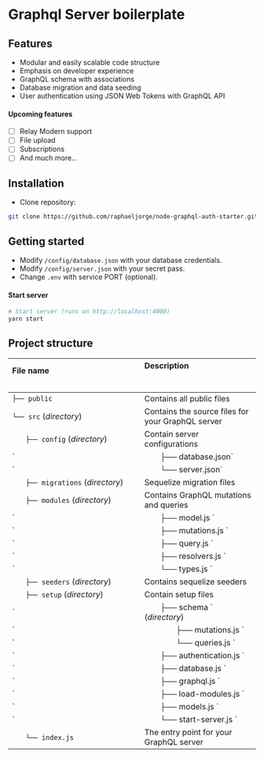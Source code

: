 # Graphql Server boilerplate
 
## Features
- Modular and easily scalable code structure
- Emphasis on developer experience
- GraphQL schema with associations
- Database migration and data seeding
- User authentication using JSON Web Tokens with GraphQL API

#### Upcoming features
- [ ] Relay Modern support
- [ ] File upload
- [ ] Subscriptions
- [ ] And much more...

## Installation
- Clone repository:
```sh
git clone https://github.com/raphaeljorge/node-graphql-auth-starter.git
```
## Getting started
- Modify `/config/database.json` with your database credentials.
- Modify `/config/server.json` with your secret pass.
- Change `.env` with service PORT (optional).

#### Start server

```sh
# Start server (runs on http://localhost:4000)
yarn start
```


## Project structure
| File name 　　　　　　　　　　　　　　| Description 　　　　　　　　<br><br>|
| :--  | :--         |
| `├── public` | Contains all public files |
| `└── src` (_directory_) | Contains the source files for your GraphQL server
| `　　├── config` (_directory_) | Contain server configurations |
| `　　|　　├── database.json` | Contain all database credentials |
| `　　|　　└── server.json` | GraphQL server settings |
| `　　├── migrations` (_directory_) | Sequelize migration files |
| `　　├── modules` (_directory_) | Contains GraphQL mutations and queries 
| `　　|　　├── model.js ` | Business structure and logic |
| `　　|　　├── mutations.js ` | Schema mutations |
| `　　|　　├── query.js ` | Schema queries |
| `　　|　　├── resolvers.js ` | Resolvers provide the instructions for turning a GraphQL operation into data |
| `　　|　　└── types.js ` | Types definitions |
| `　　├── seeders` (_directory_) | Contains sequelize seeders |
| `　　├── setup` (_directory_) | Contain setup files |
| `　　|　　├── schema ` (_directory_) | Contain schema builder |
| `　　|　　　　├── mutations.js ` | Mutation builder |
| `　　|　　　　└── queries.js ` | Queries builder |
| `　　|　　├── authentication.js ` | Authentication middleware |
| `　　|　　├── database.js ` | Database connector |
| `　　|　　├── graphql.js ` | Create GraphQL Server |
| `　　|　　├── load-modules.js ` | Load express modules |
| `　　|　　├── models.js ` | Load GraphQL modules |
| `　　|　　└── start-server.js ` | Start Express and GraphQL server |
| `　　└── index.js` | The entry point for your GraphQL server |